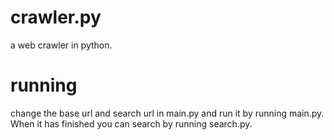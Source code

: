 # crawler.py
a web crawler in python.
# running
change the base url and search url in main.py and run it by running main.py. When it has finished you can search by running search.py.
